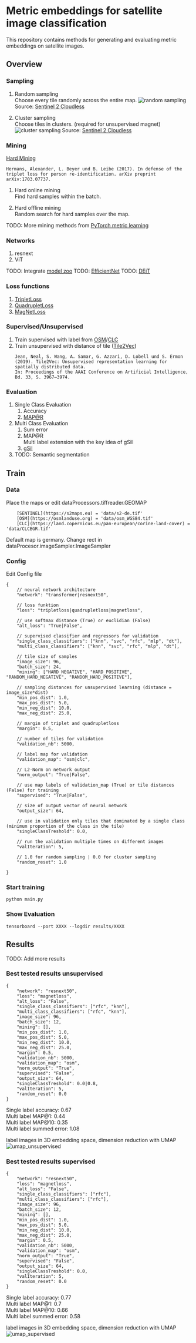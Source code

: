 # Metric embeddings for satellite image classification

This repository contains methods for generating and evaluating metric embeddings on satellite images.

## Overview

### Sampling

1. Random sampling  
	Choose every tile randomly across the entire map.
	![random sampling](doc/images/random_sampling.png)
	Source: [Sentinel 2 Cloudless](https://s2maps.eu)

2. Cluster sampling  
	Choose tiles in clusters. (required for unsupervised magnet)
	![cluster sampling](doc/images/cluster_sampling.png)
	Source: [Sentinel 2 Cloudless](https://s2maps.eu)

### Mining 

[Hard Mining](https://arxiv.org/abs/1703.07737)
```
Hermans, Alexander, L. Beyer und B. Leibe (2017). In defense of the
triplet loss for person re-identification. arXiv preprint arXiv:1703.07737.
``` 

1. Hard online mining  
	Find hard samples within the batch.
	
2. Hard offline mining  
	Random search for hard samples over the map.  

TODO: More mining methods from [PyTorch metric learning](https://github.com/KevinMusgrave/pytorch-metric-learning)

### Networks

1. resnext
2. ViT

TODO: Integrate [model zoo](https://cv.gluon.ai/model_zoo/classification.html)
TODO: [EfficientNet](https://github.com/lukemelas/EfficientNet-PyTorch)
TODO: [DEiT](https://github.com/facebookresearch/deit)

### Loss functions

1. [TripletLoss](https://arxiv.org/abs/1404.4661)
2. [QuadrupletLoss](https://arxiv.org/abs/1704.01719)
3. [MagNetLoss](https://arxiv.org/abs/1511.05939)

### Supervised/Unsupervised

1. Train supervised with label from [OSM](https://osmlanduse.org)/[CLC](https://land.copernicus.eu/pan-european/corine-land-cover)
2. Train unsupervised with distance of tile ([Tile2Vec](https://github.com/ermongroup/tile2vec))
	```
	Jean, Neal, S. Wang, A. Samar, G. Azzari, D. Lobell und S. Ermon
	(2019). Tile2Vec: Unsupervised representation learning for spatially distributed data.
	In: Proceedings of the AAAI Conference on Artificial Intelligence, Bd. 33, S. 3967–3974.
	``` 

### Evaluation

1. Single Class Evaluation
	1. Accuracy
	2. [MAP@R](https://arxiv.org/abs/2003.08505)
2. Multi Class Evaluation
	1. Sum error
	2. MAP@R  
		Multi label extension with the key idea of gSil
	3. [gSil](https://www.researchgate.net/publication/262210231_Center-Wise_Intra-Inter_Silhouettes)
3. TODO: Semantic segmentation

## Train

### Data

Place the maps or edit dataProcessors.tiffreader.GEOMAP 

```
	[SENTINEL](https://s2maps.eu) = 'data/s2-de.tif'
	[OSM](https://osmlanduse.org) = 'data/osm_WGS84.tif'
	[CLC](https://land.copernicus.eu/pan-european/corine-land-cover) = 'data/CLCBGR.tif'

```

Default map is germany. Change rect in dataProcesor.imageSampler.ImageSampler

### Config

Edit Config file
```
{
	// neural network architecture
	"network": "transformer|resnext50",

	// loss funktion 
	"loss": "tripletloss|quadrupletloss|magnetloss",

	// use softmax distance (True) or euclidian (False)
	"alt_loss": "True|False",

	// supervised classifier and regressors for validation
	"single_class_classifiers": ["knn", "svc", "rfc", "mlp", "dt"],
	"multi_class_classifiers": ["knn", "svc", "rfc", "mlp", "dt"],

	// tile size of samples
	"image_size": 96,
	"batch_size": 24,
	"mining": ["HARD_NEGATIVE", "HARD_POSITIVE", "RANDOM_HARD_NEGATIVE", "RANDOM_HARD_POSITIVE"],

	// sampling distances for unsupervised learning (distance = image_size*dist)
	"min_pos_dist": 1.0,
	"max_pos_dist": 5.0,
	"min_neg_dist": 10.0,
	"max_neg_dist": 25.0,

	// margin of triplet and quadrupletloss
	"margin": 0.5,

	// number of tiles for validation
	"validation_nb": 5000,

	// label map for validation
	"validation_map": "osm|clc",

	// L2-Norm on network output
	"norm_output": "True|False",

	// use map labels of validation_map (True) or tile distances (False) for training 
	"supervised": "True|False",

	// size of output vector of neural network
	"output_size": 64,

	// use in validation only tiles that dominated by a single class (minimum proportion of the class in the tile)
	"singleClassTreshold": 0.0,

	// run the validation multiple times on different images
	"valIteration": 5,

	// 1.0 for random sampling | 0.0 for cluster sampling
	"random_reset": 1.0

}

```
### Start training
```
python main.py
```

### Show Evaluation
```
tensorboard --port XXXX --logdir results/XXXX
```


## Results

TODO: Add more results

### Best tested results unsupervised
```
{
	"network": "resnext50",
	"loss": "magnetloss",
	"alt_loss": "False",
	"single_class_classifiers": ["rfc", "knn"],
	"multi_class_classifiers": ["rfc", "knn"],
	"image_size": 96,
	"batch_size": 12,
	"mining": [],
	"min_pos_dist": 1.0,
	"max_pos_dist": 5.0,
	"min_neg_dist": 10.0,
	"max_neg_dist": 25.0,
	"margin": 0.5,
	"validation_nb": 5000,
	"validation_map": "osm",
	"norm_output": "True",
	"supervised": "False",
	"output_size": 64,
	"singleClassTreshold": 0.0|0.8,
	"valIteration": 5,
	"random_reset": 0.0
}
```
Single label accuracy: 0.67  
Multi label MAP@1: 0.44  
Multi label MAP@10: 0.35  
Multi label summed error: 1.08  

label images in 3D embedding space, dimension reduction with UMAP 
![umap_unsupervised](doc/images/umap_unsupervised.png)


### Best tested results supervised
```
{
	"network": "resnext50",
	"loss": "magnetloss",
	"alt_loss": "False",
	"single_class_classifiers": ["rfc"],
	"multi_class_classifiers": ["rfc"],
	"image_size": 96,
	"batch_size": 12,
	"mining": [],
	"min_pos_dist": 1.0,
	"max_pos_dist": 5.0,
	"min_neg_dist": 10.0,
	"max_neg_dist": 25.0,
	"margin": 0.5,
	"validation_nb": 5000,
	"validation_map": "osm",
	"norm_output": "True",
	"supervised": "False",
	"output_size": 64,
	"singleClassTreshold": 0.0,
	"valIteration": 5,
	"random_reset": 0.0
}
```
Single label accuracy: 0.77  
Multi label MAP@1: 0.7  
Multi label MAP@10: 0.66  
Multi label summed error: 0.58  


label images in 3D embedding space, dimension reduction with UMAP 
![umap_supervised](doc/images/umap_supervised.png)